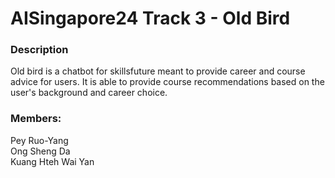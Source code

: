 # AISingapore24 Track 3 - Old Bird
### Description
Old bird is a chatbot for skillsfuture meant to provide career and course advice for users. It is able to provide course recommendations based on the user's background and career choice.   
### Members:
Pey Ruo-Yang<br/>
Ong Sheng Da<br/>
Kuang Hteh Wai Yan<br/>



